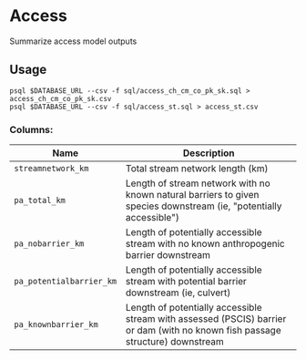 # Access

Summarize access model outputs

## Usage

    psql $DATABASE_URL --csv -f sql/access_ch_cm_co_pk_sk.sql > access_ch_cm_co_pk_sk.csv
    psql $DATABASE_URL --csv -f sql/access_st.sql > access_st.csv

### Columns:

| Name                     | Description |
|--------------------------|-------------|
| `streamnetwork_km`       | Total stream network length (km) |
| `pa_total_km`            | Length of stream network with no known natural barriers to given species downstream (ie, "potentially accessible") |
| `pa_nobarrier_km`        | Length of potentially accessible stream with no known anthropogenic barrier downstream |
| `pa_potentialbarrier_km` | Length of potentially accessible stream with potential barrier downstream (ie, culvert) |
| `pa_knownbarrier_km`  | Length of potentially accessible stream with assessed (PSCIS) barrier or dam (with no known fish passage structure) downstream |